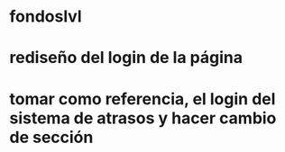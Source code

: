# fondoslvl

# rediseño del login de la página
# tomar como referencia, el login del sistema de atrasos y hacer cambio de sección
